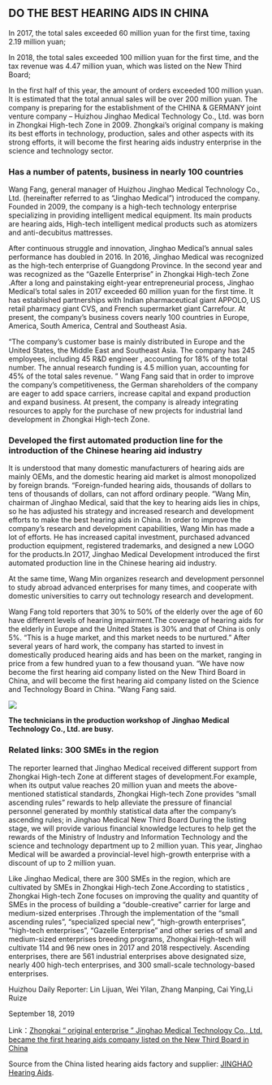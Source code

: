 ﻿---
category: blog
img: karna.jpg

---
## ****DO THE BEST HEARING AIDS IN CHINA****

In 2017, the total sales exceeded 60 million yuan for the first time, taxing 2.19 million yuan;

In 2018, the total sales exceeded 100 million yuan for the first time, and the tax revenue was 4.47 million yuan, which was listed on the New Third Board;

In the first half of this year, the amount of orders exceeded 100 million yuan. It is estimated that the total annual sales will be over 200 million yuan. The company is preparing for the establishment of the CHINA & GERMANY joint venture company – Huizhou Jinghao Medical Technology Co., Ltd. was born in Zhongkai High-tech Zone in 2009. Zhongkai’s original company is making its best efforts in technology, production, sales and other aspects with its strong efforts, it will become the first hearing aids industry enterprise in the science and technology sector.

### ****Has a number of patents, business in nearly 100 countries****

Wang Fang, general manager of Huizhou Jinghao Medical Technology Co., Ltd. (hereinafter referred to as “Jinghao Medical”) introduced the company. Founded in 2009, the company is a high-tech technology enterprise specializing in providing intelligent medical equipment. Its main products are hearing aids, High-tech intelligent medical products such as atomizers and anti-decubitus mattresses.

After continuous struggle and innovation, Jinghao Medical’s annual sales performance has doubled in 2016. In 2016, Jinghao Medical was recognized as the high-tech enterprise of Guangdong Province. In the second year and was recognized as the “Gazelle Enterprise” in Zhongkai High-tech Zone .After a long and painstaking eight-year entrepreneurial process, Jinghao Medical’s total sales in 2017 exceeded 60 million yuan for the first time. It has established partnerships with Indian pharmaceutical giant APPOLO, US retail pharmacy giant CVS, and French supermarket giant Carrefour. At present, the company’s business covers nearly 100 countries in Europe, America, South America, Central and Southeast Asia.

“The company’s customer base is mainly distributed in Europe and the United States, the Middle East and Southeast Asia. The company has 245 employees, including 45 R&D engineer , accounting for 18% of the total number. The annual research funding is 4.5 million yuan, accounting for 45% of the total sales revenue. ” Wang Fang said that in order to improve the company’s competitiveness, the German shareholders of the company are eager to add space carriers, increase capital and expand production and expand business. At present, the company is already integrating resources to apply for the purchase of new projects for industrial land development in Zhongkai High-tech Zone.

### ****Developed the first automated production line for the introduction of the Chinese hearing aid industry****

It is understood that many domestic manufacturers of hearing aids are mainly OEMs, and the domestic hearing aid market is almost monopolized by foreign brands. “Foreign-funded hearing aids, thousands of dollars to tens of thousands of dollars, can not afford ordinary people. ”Wang Min, chairman of Jinghao Medical, said that the key to hearing aids lies in chips, so he has adjusted his strategy and increased research and development efforts to make the best hearing aids in China. In order to improve the company’s research and development capabilities, Wang Min has made a lot of efforts. He has increased capital investment, purchased advanced production equipment, registered trademarks, and designed a new LOGO for the products.In 2O17, Jinghao Medical Development introduced the first automated production line in the Chinese hearing aid industry.

At the same time, Wang Min organizes research and development personnel to study abroad advanced enterprises for many times, and cooperate with domestic universities to carry out technology research and development.

Wang Fang told reporters that 30% to 50% of the elderly over the age of 60 have different levels of hearing impairment.The coverage of hearing aids for the elderly in Europe and the United States is 30% and that of China is only 5%. “This is a huge market, and this market needs to be nurtured.” After several years of hard work, the company has started to invest in domestically produced hearing aids and has been on the market, ranging in price from a few hundred yuan to a few thousand yuan. “We have now become the first hearing aid company listed on the New Third Board in China, and will become the first hearing aid company listed on the Science and Technology Board in China. ”Wang Fang said.

![](https://www.jhhearingaids.com/wp-content/uploads/2019/11/The-technicians-in-the-production-workshop-of-Jinghao-Medical-Technology-Co.-Ltd.-are-busy.png)

__The technicians in the production workshop of__ __Jinghao__ __Medical Technology Co., Ltd. are busy.__

### ****Related links:****  ****300****  ****SMEs in the****  ****region****

The reporter learned that Jinghao Medical received different support from Zhongkai High-tech Zone at different stages of development.For example, when its output value reaches 20 million yuan and meets the above-mentioned statistical standards, Zhongkai High-tech Zone provides “small ascending rules” rewards to help alleviate the pressure of financial personnel generated by monthly statistical data after the company’s ascending rules; in Jinghao Medical New Third Board During the listing stage, we will provide various financial knowledge lectures to help get the rewards of the Ministry of Industry and Information Technology and the science and technology department up to 2 million yuan. This year, Jinghao Medical will be awarded a provincial-level high-growth enterprise with a discount of up to 2 million yuan.

Like Jinghao Medical, there are 300 SMEs in the region, which are cultivated by SMEs in Zhongkai High-tech Zone.According to statistics , Zhongkai High-tech Zone focuses on improving the quality and quantity of SMEs in the process of building a “double-creative” carrier for large and medium-sized enterprises .Through the implementation of the “small ascending rules”, “specialized special new”, “high-growth enterprises”, “high-tech enterprises”, “Gazelle Enterprise” and other series of small and medium-sized enterprises breeding programs, Zhongkai High-tech will cultivate 114 and 96 new ones in 2017 and 2018 respectively. Ascending enterprises, there are 561 industrial enterprises above designated size, nearly 400 high-tech enterprises, and 300 small-scale technology-based enterprises.

Huizhou Daily Reporter: Lin Lijuan, Wei Yilan, Zhang Manping, Cai Ying,Li Ruize

September 18, 2019

Link：[Zhongkai “ original enterprise ” Jinghao Medical Technology Co., Ltd. became the first hearing aids company listed on the New Third Board in China](https://www.jhhearingaids.com/jinghao-medical-became-the-first-hearing-aids-company-listed-on-the-new-third-board-in-china/ 
"https://www.jhhearingaids.com/jinghao-medical-became-the-first-hearing-aids-company-listed-on-the-new-third-board-in-china/")

Source from the China listed hearing aids factory and supplier:  [JINGHAO Hearing Aids](https://www.jhhearingaids.com/).
